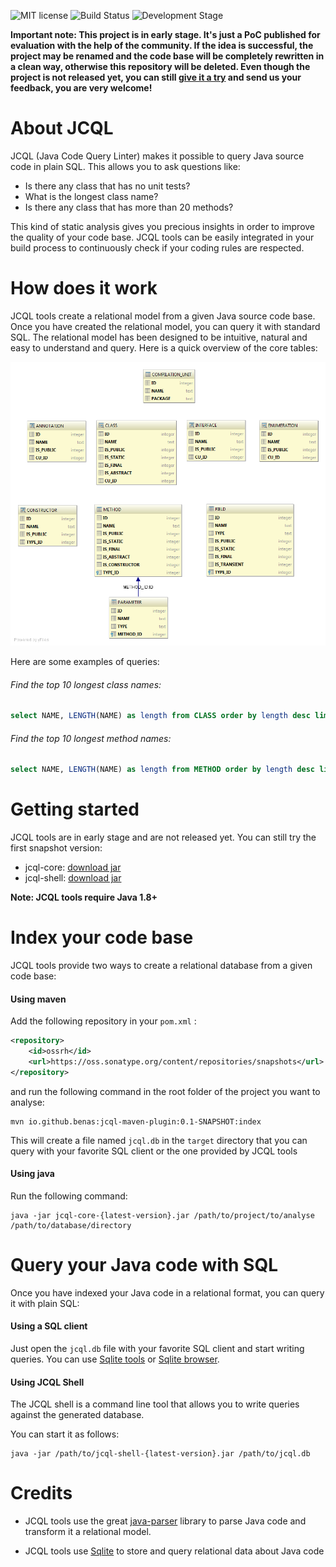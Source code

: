 ![MIT license](http://img.shields.io/badge/license-MIT-brightgreen.svg?style=flat)
![Build Status](https://travis-ci.org/benas/jcql.svg?branch=master)
![Development Stage](https://img.shields.io/badge/development%20stage-alpha-orange.svg)

**Important note: This project is in early stage. It's just a PoC published for evaluation with the help of the community.
If the idea is successful, the project may be renamed and the code base will be completely rewritten in a clean way, otherwise this repository will be deleted.
Even though the project is not released yet, you can still [give it a try](https://github.com/benas/jcql#getting-started) and send us your feedback, you are very welcome!**

# About JCQL

JCQL (Java Code Query Linter) makes it possible to query Java source code in plain SQL. This allows you to ask questions like:

* Is there any class that has no unit tests?
* What is the longest class name?
* Is there any class that has more than 20 methods?

This kind of static analysis gives you precious insights in order to improve the quality of your code base.
JCQL tools can be easily integrated in your build process to continuously check if your coding rules are respected.

# How does it work

JCQL tools create a relational model from a given Java source code base. Once you have created the relational model, you can
query it with standard SQL. The relational model has been designed to be intuitive, natural and easy to understand and query.
Here is a quick overview of the core tables:

![ER diagram](https://raw.githubusercontent.com/benas/jcql/master/jcql-erd.png)

Here are some examples of queries:

###### Find the top 10 longest class names:

```sql
select NAME, LENGTH(NAME) as length from CLASS order by length desc limit 10
```

###### Find the top 10 longest method names:

```sql
select NAME, LENGTH(NAME) as length from METHOD order by length desc limit 10
```

# Getting started

JCQL tools are in early stage and are not released yet. You can still try the first snapshot version:

* jcql-core: [download jar](https://oss.sonatype.org/content/repositories/snapshots/io/github/benas/jcql-core/0.1-SNAPSHOT/jcql-core-0.1-20160719.092316-1.jar)
* jcql-shell: [download jar](https://oss.sonatype.org/content/repositories/snapshots/io/github/benas/jcql-shell/0.1-SNAPSHOT/jcql-shell-0.1-20160719.092346-1.jar)

**Note: JCQL tools require Java 1.8+**

# Index your code base

JCQL tools provide two ways to create a relational database from a given code base:

#### Using maven

Add the following repository in your `pom.xml` :

```xml
<repository>
    <id>ossrh</id>
    <url>https://oss.sonatype.org/content/repositories/snapshots</url>
</repository>
```

and run the following command in the root folder of the project you want to analyse:

```
mvn io.github.benas:jcql-maven-plugin:0.1-SNAPSHOT:index
```

This will create a file named `jcql.db` in the `target` directory that you can
query with your favorite SQL client or the one provided by JCQL tools

#### Using java

Run the following command:

```
java -jar jcql-core-{latest-version}.jar /path/to/project/to/analyse /path/to/database/directory
```

# Query your Java code with SQL

Once you have indexed your Java code in a relational format, you can query it with plain SQL:

#### Using a SQL client

Just open the `jcql.db` file with your favorite SQL client and start writing queries. You can use [Sqlite tools](https://www.sqlite.org/download.html) or [Sqlite browser](http://sqlitebrowser.org/).

#### Using JCQL Shell

The JCQL shell is a command line tool that allows you to write queries against the generated database.

You can start it as follows:

```
java -jar /path/to/jcql-shell-{latest-version}.jar /path/to/jcql.db
```

# Credits

* JCQL tools use the great [java-parser](https://github.com/javaparser/javaparser) library to parse Java code and transform it a relational model.

* JCQL tools use [Sqlite](https://www.sqlite.org) to store and query relational data about Java code
